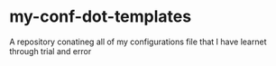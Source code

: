 # my-conf-dot-templates
A repository conatineg all of my configurations file that I have learnet through trial and error
